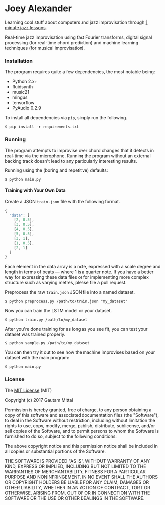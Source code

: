 # Joey Alexander
Learning cool stuff about computers and jazz improvisation through [1 minute jazz lessons](https://www.youtube.com/playlist?list=PL7D9i_VsmDAQE1jJPsXmWYaEf5y6Wl8FQ).

Real-time jazz improvisation using fast Fourier transforms, digital signal processing (for real-time chord prediction) and machine learning techniques (for musical improvisation).


### Installation
The program requires quite a few dependencies, the most notable being:
  - Python 2.x+
  - fluidsynth
  - music21
  - mingus
  - tensorflow
  - PyAudio 0.2.9

To install all dependencies via ```pip```, simply run the following.
```none
$ pip install -r requirements.txt
```

### Running
The program attempts to improvise over chord changes that it detects in real-time via the microphone. Running the program without an external backing track doesn't lead to any particularly interesting results.

Running using the (boring and repetitive) defaults:

```none
$ python main.py
```

#### Training with Your Own Data
Create a JSON ```train.json``` file with the following format.

```javascript
{
  "data": [
    [2, 0.5],
    [3, 0.5],
    [4, 0.5],
    [5, 0.5],
    [3, 1],
    [1, 0.5],
    [2, 1]
  ]
}
```

Each element in the data array is a note, expressed with a scale degree and length in terms of beats — where 1 is a quarter note. If you have a better way for expressing these data files or for implementing more complex structure such as varying metres, please file a pull request.

Preprocess the raw ```train.json``` JSON file into a named dataset.

```none
$ python preprocess.py /path/to/train.json "my_dataset"
```

Now you can train the LSTM model on your dataset.

```none
$ python train.py /path/to/my_dataset
```

After you're done training for as long as you see fit, you can test your dataset was trained properly.

```none
$ python sample.py /path/to/my_dataset
```

You can then try it out to see how the machine improvises based on your dataset with the main program:

```none
$ python main.py
```

### License
The [MIT License](https://tldrlegal.com/license/mit-license#fulltext) (MIT)

Copyright (c) 2017 Gautam Mittal

Permission is hereby granted, free of charge, to any person obtaining a copy of this software and associated documentation files (the "Software"), to deal in the Software without restriction, including without limitation the rights to use, copy, modify, merge, publish, distribute, sublicense, and/or sell copies of the Software, and to permit persons to whom the Software is furnished to do so, subject to the following conditions:

The above copyright notice and this permission notice shall be included in all copies or substantial portions of the Software.

THE SOFTWARE IS PROVIDED "AS IS", WITHOUT WARRANTY OF ANY KIND, EXPRESS OR IMPLIED, INCLUDING BUT NOT LIMITED TO THE WARRANTIES OF MERCHANTABILITY, FITNESS FOR A PARTICULAR PURPOSE AND NONINFRINGEMENT. IN NO EVENT SHALL THE AUTHORS OR COPYRIGHT HOLDERS BE LIABLE FOR ANY CLAIM, DAMAGES OR OTHER LIABILITY, WHETHER IN AN ACTION OF CONTRACT, TORT OR OTHERWISE, ARISING FROM, OUT OF OR IN CONNECTION WITH THE SOFTWARE OR THE USE OR OTHER DEALINGS IN THE SOFTWARE.
